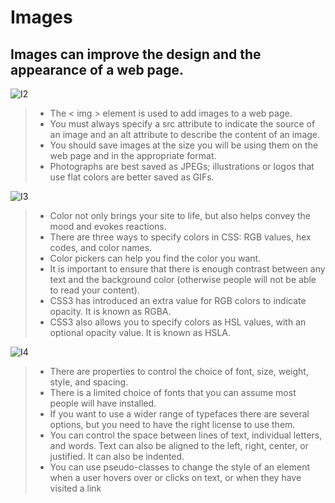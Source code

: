 # Images 
##  Images can improve the design and the appearance of a web page.

![I2](https://tqarb.com/wp-content/uploads/2020/12/%D8%A7howto.jpg)



> - The < img > element is used to add images to a web page.
> - You must always specify a src attribute to indicate the source of an image and an alt attribute to describe the content of an image.
> - You should save images at the size you will be using them on the web page and in the appropriate format.
> - Photographs are best saved as JPEGs; illustrations or logos that use flat colors are better saved as GIFs.

![I3](https://i0.wp.com/www.styleshout.com/wp-content/uploads/2019/02/color-tools-thumb.jpg?fit=1240%2C930&ssl=1)



> - Color not only brings your site to life, but also helps convey the mood and evokes reactions.
> - There are three ways to specify colors in CSS: RGB values, hex codes, and color names.
> - Color pickers can help you find the color you want.
> - It is important to ensure that there is enough contrast between any text and the background color (otherwise people will not be able to read your content).
> - CSS3 has introduced an extra value for RGB colors to indicate opacity. It is known as RGBA.
> - CSS3 also allows you to specify colors as HSL values, with an optional opacity value. It is known as HSLA.



![I4](https://miro.medium.com/max/1200/1*fXBo56b0tanSCNHo4O2eWw.jpeg)



> - There are properties to control the choice of font, size, weight, style, and spacing.
> - There is a limited choice of fonts that you can assume most people will have installed.
> - If you want to use a wider range of typefaces there are several options, but you need to have the right license to use them.
> - You can control the space between lines of text, individual letters, and words. Text can also be aligned to the left, right, center, or justified. It can also be indented.
> - You can use pseudo-classes to change the style of an element when a user hovers over or clicks on text, or when they have visited a link